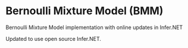 # Bernoulli Mixture Model (BMM)

Bernoulli Mixture Model implementation with online updates in Infer.NET

Updated to use open source Infer.NET.
